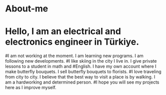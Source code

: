 # About-me
# Hello, I am an electrical and electronics engineer in Türkiye. 
#I am not working at the moment. I am learning new programs. I am following new developments.
#I like skiing in the city I live in. I give private lessons to a student in math and #English. I have my own account where I make butterfly bouquets. I sell butterfly bouquets to florists.
#I love traveling from city to city. I believe that the best way to visit a place is by walking. I am a hardworking and determined person.
#I hope you will see my projects here as I improve myself.

